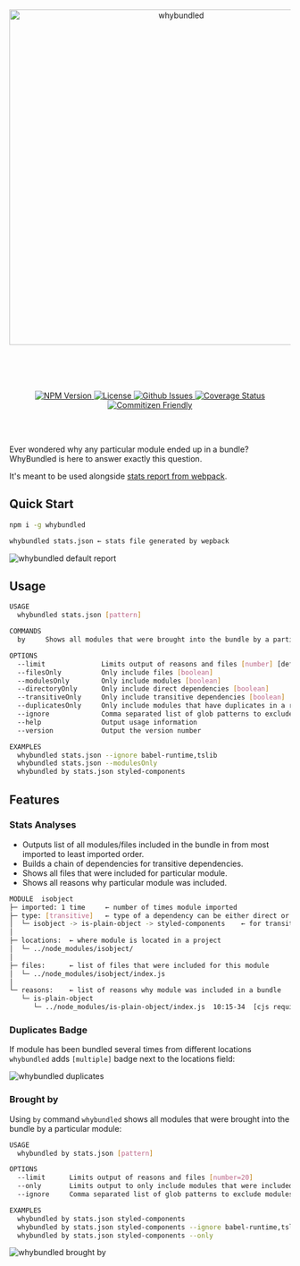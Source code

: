 <div align="center">
  <br/>
  <br/>
  <img src="./assets/logo.png" alt="whybundled" width="600" align="center">
  <br/>
  <br/>
  <br/>
  <br/>
  <br/>
</div>

<p align="center">
  <a href="https://npmjs.org/package/whybundled">
    <img src="https://img.shields.io/npm/v/whybundled.svg" alt="NPM Version">
  </a>

  <a href="http://opensource.org/licenses/MIT">
    <img src="https://img.shields.io/npm/l/whybundled.svg" alt="License">
  </a>

  <a href="https://github.com/d4rkr00t/whybundled/issues">
    <img src="https://img.shields.io/github/issues/d4rkr00t/whybundled.svg" alt="Github Issues">
  </a>

  <a href='https://coveralls.io/github/d4rkr00t/whybundled'>
    <img src='https://coveralls.io/repos/github/d4rkr00t/whybundled/badge.svg' alt='Coverage Status' />
  </a>

  <a href="http://commitizen.github.io/cz-cli/">
    <img src="https://img.shields.io/badge/commitizen-friendly-brightgreen.svg" alt="Commitizen Friendly">
  </a>
</p>
<br/>
<br/>

Ever wondered why any particular module ended up in a bundle? WhyBundled is here to answer exactly this question.

It's meant to be used alongside [stats report from webpack](https://webpack.js.org/api/stats/).

## Quick Start

```sh
npm i -g whybundled

whybundled stats.json ← stats file generated by wepback
```

![whybundled default report](/assets/screenshot.png)

## Usage

```sh
USAGE
  whybundled stats.json [pattern]

COMMANDS
  by     Shows all modules that were brought into the bundle by a particular module.

OPTIONS
  --limit              Limits output of reasons and files [number] [default: 20]
  --filesOnly          Only include files [boolean]
  --modulesOnly        Only include modules [boolean]
  --directoryOnly      Only include direct dependencies [boolean]
  --transitiveOnly     Only include transitive dependencies [boolean]
  --duplicatesOnly     Only include modules that have duplicates in a resulting bundle [boolean]
  --ignore             Comma separated list of glob patterns to exclude modules from final output [string]
  --help               Output usage information
  --version            Output the version number

EXAMPLES
  whybundled stats.json --ignore babel-runtime,tslib
  whybundled stats.json --modulesOnly
  whybundled by stats.json styled-components
```

## Features

### Stats Analyses

- Outputs list of all modules/files included in the bundle in from most imported to least imported order.
- Builds a chain of dependencies for transitive dependencies.
- Shows all files that were included for particular module.
- Shows all reasons why particular module was included.

```sh
MODULE  isobject
├─ imported: 1 time     ← number of times module imported
├─ type: [transitive]   ← type of a dependency can be either direct or transitive
│  └─ isobject -> is-plain-object -> styled-components    ← for transitive dependencies whybundled outputs a chain of dependencies up to the closest direct
│
├─ locations:  ← where module is located in a project
│  └─ ../node_modules/isobject/
│
├─ files:      ← list of files that were included for this module
│  └─ ../node_modules/isobject/index.js
│
└─ reasons:    ← list of reasons why module was included in a bundle
   └─ is-plain-object
      └─ ../node_modules/is-plain-object/index.js  10:15-34  [cjs require]
```

### Duplicates Badge

If module has been bundled several times from different locations `whybundled` adds `[multiple]` badge next to the locations field:

![whybundled duplicates](/assets/multiple.png)

### Brought by

Using `by` command `whybundled` shows all modules that were brought into the bundle by a particular module:

```sh
USAGE
  whybundled by stats.json [pattern]

OPTIONS
  --limit      Limits output of reasons and files [number=20]
  --only       Limits output to only include modules that were included by specified module exclusively [boolean]
  --ignore     Comma separated list of glob patterns to exclude modules from final output [string]

EXAMPLES
  whybundled by stats.json styled-components
  whybundled by stats.json styled-components --ignore babel-runtime,tslib
  whybundled by stats.json styled-components --only
```

![whybundled brought by](/assets/by.png)
